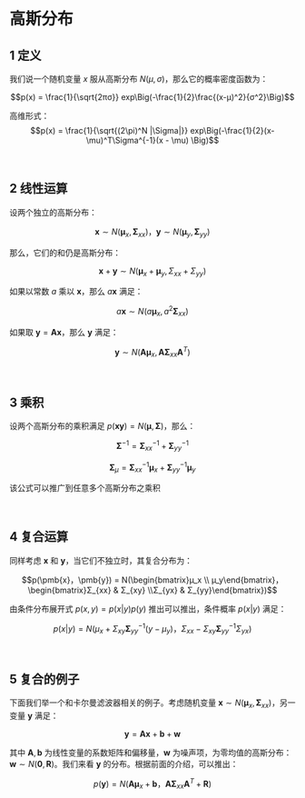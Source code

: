 &emsp;
# 高斯分布

## 1 定义
我们说一个随机变量 $x$ 服从高斯分布 $N(µ, σ)$，那么它的概率密度函数为：

$$p(x) = \frac{1}{\sqrt{2πσ}}
exp\Big(-\frac{1}{2}\frac{(x-µ)^2}{σ^2}\Big)$$

高维形式：
$$p(x) = \frac{1}{\sqrt{(2\pi)^N |\Sigma|}} exp\Big(-\frac{1}{2}(x-\mu)^T\Sigma^{-1}(x - \mu) \Big)$$


&emsp;
## 2 线性运算
设两个独立的高斯分布：

$$\pmb{x} ∼ N(\pmb{µ}_x, \pmb{Σ}_{xx})，\pmb{y} ∼ N(\pmb{µ}_y, \pmb{Σ}_{yy})$$

那么，它们的和仍是高斯分布：

$$\pmb{x} + \pmb{y} ∼ N(\pmb{µ}_x + \pmb{µ}_y, Σ_{xx} + Σ_{yy})$$

如果以常数 $a$ 乘以 $\pmb{x}$，那么 $a\pmb{x}$ 满足：

$$a\pmb{x} ∼ N(a\pmb{µ}_x, a^2\pmb{Σ}_{xx})$$

如果取 $\pmb{y} = \pmb{A}\pmb{x}$，那么 $\pmb{y}$ 满足：

$$\pmb{y} ∼ N(\pmb{A}\pmb{µ}_x, \pmb{AΣ}_{xx}\pmb{A}^T )$$


&emsp;
## 3 乘积
设两个高斯分布的乘积满足 $p (\pmb{xy}) = N (\pmb{µ}, \pmb{Σ})$，那么：

$$\pmb{Σ}^{-1} = \pmb{Σ}^{-1}_{xx} + \pmb{Σ}^{-1}_{yy}$$

$$\pmb{Σ}_µ = \pmb{Σ}^{-1}_{xx}\pmb{µ}_x + \pmb{Σ}^{-1}_{yy}\pmb{µ}_y$$

该公式可以推广到任意多个高斯分布之乘积

&emsp;
## 4 复合运算
同样考虑 $\pmb{x}$ 和 $\pmb{y}$，当它们不独立时，其复合分布为：

$$p(\pmb{x}，\pmb{y}) = N(\begin{bmatrix}µ_x \\ µ_y\end{bmatrix}，
\begin{bmatrix}Σ_{xx} & Σ_{xy} \\Σ_{yx} & Σ_{yy}\end{bmatrix})$$

由条件分布展开式 $p (x, y) = p (x|y) p (y)$ 推出可以推出，条件概率 $p(x|y)$ 满足：

$$p (x| y) = N\Big(µ_x+Σ_{xy}\pmb{Σ}^{-1}_{yy}(y-µ_y)，
Σ_{xx} - Σ_{xy}\pmb{Σ}^{-1}_{yy}Σ_{yx}\Big)$$

&emsp;
## 5 复合的例子
下面我们举一个和卡尔曼滤波器相关的例子。考虑随机变量 $\pmb{x} ∼ N(\pmb{µ}_x, \pmb{Σ}_{xx})$，另一变量 $\pmb{y}$ 满足：

$$\pmb{y} = \pmb{Ax} + \pmb{b} + \pmb{w}$$

其中 $\pmb{A}, \pmb{b}$ 为线性变量的系数矩阵和偏移量，$\pmb{w}$ 为噪声项，为零均值的高斯分布：$\pmb{w} ∼ N(\pmb{0}, \pmb{R})$。我们来看 $\pmb{y}$ 的分布。根据前面的介绍，可以推出：

$$p(\pmb{y}) = N(\pmb{Aµ}_x + \pmb{b}，\pmb{AΣ}_{xx}\pmb{A}^T + \pmb{R})$$